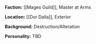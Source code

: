 **Faction:**
[[Mages Guild]], Master at Arms

**Location:** 
[[Dor Dalla]], Exterior

**Background:**
Destruction/Alteration

**Personality:**
TBD